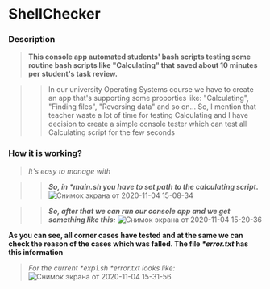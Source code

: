 # ShellChecker

### Description
> **This console app automated students' bash scripts testing some routine bash scripts like "Calculating" that saved about 10 minutes per student's task review.**

>> In our university Operating Systems course we have to create an app that's supporting some proporties like: "Calculating", "Finding files", "Reversing data" and so on... So, I mention that teacher waste a lot of time for testing Calculating and I have decision to create a simple console tester which can test all Calculating script for the few seconds

### How it is working?
> _It's easy to manage with_

>> ***So, in _*main.sh_ you have to set path to the calculating script.***
![Снимок экрана от 2020-11-04 15-08-34](https://user-images.githubusercontent.com/73281386/98110586-5ab7bb80-1eb0-11eb-8419-72afcc58ae2f.png)

>> ***So, after that we can run our console app and we get something like this:***
![Снимок экрана от 2020-11-04 15-20-36](https://user-images.githubusercontent.com/73281386/98111249-58a22c80-1eb1-11eb-9027-7b8ded5d0260.png)

**As you can see, all corner cases have tested and at the same we can check the reason of the cases which was falled. The file _*error.txt_ has this information**
> _For the current *exp1.sh *error.txt looks like:_
![Снимок экрана от 2020-11-04 15-31-56](https://user-images.githubusercontent.com/73281386/98112219-e599b580-1eb2-11eb-89d2-ea9a1d93d6e8.png)
